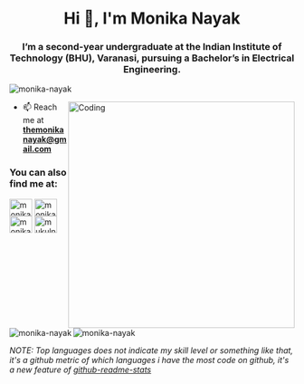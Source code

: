 
<h1 align="center">Hi 👋, I'm Monika Nayak</h1>
<h3 align="center">I’m a second-year undergraduate at the Indian Institute of Technology (BHU), Varanasi, pursuing a Bachelor’s in Electrical Engineering.</h3>

<p align="left"> <img src="https://komarev.com/ghpvc/?username=themonikanayak&label=Profile%20views&color=129e00&style=plastic" alt="monika-nayak" /> </p>
<img align="right" alt="Coding" width="400" src="https://cdn.dribbble.com/users/579758/screenshots/7913682/media/dba653894c5db9ef322647cb1701240e.jpg">


- 📫 Reach me at **themonikanayak@gmail.com**


<h3 align="left">You can also find me at:</h3>
<p align="left">
<a href="https://linkedin.com/in/monikanayak" target="blank"><img align="center" src="https://cdn.jsdelivr.net/npm/simple-icons@3.0.1/icons/linkedin.svg" alt="monika-nayak" height="30" width="40" /></a>
<a href="https://www.codechef.com/users/muonikanayak" target="blank"><img align="center" src="https://cdn.jsdelivr.net/npm/simple-icons@3.0.1/icons/codechef.svg" alt="monika-nayak" height="30" width="40" /></a>
<a href="https://codeforces.com/profile/themonikanayak" target="blank"><img align="center" src="https://cdn.jsdelivr.net/npm/simple-icons@3.0.1/icons/codeforces.svg" alt="monika-nayak" height="30" width="40" /></a>
<a href="https://leetcode.com/themonikanayak/" target="blank"><img align="center" src="https://cdn.jsdelivr.net/npm/simple-icons@3.0.1/icons/leetcode.svg" alt="mukulnayak" height="30" width="40" /></a>
</p>
<br>

<p><img align="left" src="https://github-readme-stats.vercel.app/api/top-langs?username=themonikanayak&show_icons=true&locale=en&layout=compact" alt="monika-nayak" /></p>

<p>&nbsp;<img align="center" src="https://github-readme-stats.vercel.app/api?username=themonikanayak&show_icons=true&locale=en" alt="monika-nayak" /></p>

*NOTE: Top languages does not indicate my skill level or something like that, it's a github metric of which languages i have the most code on github, it's a new feature of [github-readme-stats](https://github.com/anuraghazra/github-readme-stats)*
